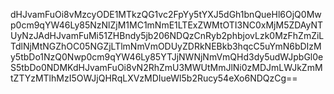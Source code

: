 dHJvamFuOi8vMzcyODE1MTkzQG1vc2FpYy5tYXJ5dGh1bnQueHl6OjQ0Mwp0cm9qYW46Ly85NzNlZjM1MC1mNmE1LTExZWMtOTI3NC0xMjM5ZDAyNTUyNzJAdHJvamFuMi51ZHBndy5jb206NDQzCnRyb2phbjovLzk0MzFhZmZiLTdlNjMtNGZhOC05NGZjLTlmNmVmODUyZDRkNEBkb3hqcC5uYmN6bDIzMy5tbDo1NzQ0Nwp0cm9qYW46Ly85YTJjNWNjNmVmQHd3dy5udWJpbGl0eS5tbDo0NDMKdHJvamFuOi8vN2RhZmU3MWUtMmJlNi0zMDJmLWJkZmMtZTYzMTlhMzI5OWJjQHRqLXVzMDIueWl5b2Rucy54eXo6NDQzCg==